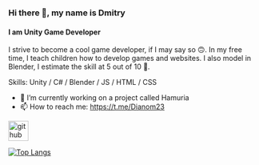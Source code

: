 ### Hi there 👋, my name is Dmitry
#### I am Unity Game Developer
I strive to become a cool game developer, if I may say so 🙃. In my free time, I teach children how to develop games and websites. I also model in Blender, I estimate the skill at 5 out of 10 🍩.

Skills: Unity / C# / Blender / JS / HTML / CSS

- 🔭 I’m currently working on a project called Hamuria 
- 📫 How to reach me: https://t.me/Dianom23 


[<img src='https://cdn.jsdelivr.net/npm/simple-icons@3.0.1/icons/github.svg' alt='github' height='40'>](https://github.com/Dianom23)  

[![Top Langs](https://github-readme-stats.vercel.app/api/top-langs/?username=Dianom23)](https://github.com/anuraghazra/github-readme-stats)
